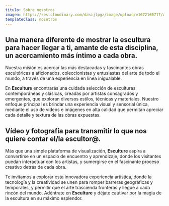 ```yaml
---
titulo: Sobre nosotros
imagen: https://res.cloudinary.com/dasijlpgz/image/upload/v1672160717/web/nosotros.jpg
templateClass: nosotros
---
```


## Una manera diferente de mostrar la **escultura** para hacer llegar a ti, amante de esta disciplina, un acercamiento más íntimo a cada obra.

Nuestra misión es acercar las más destacadas y fascinantes obras escultóricas a aficionados, coleccionistas y entusiastas del arte de todo el mundo, a través de una experiencia en línea inigualable.

En **Esculture** encontrarás una cuidada selección de esculturas contemporáneas y clásicas, creadas por artistas consagrados y emergentes, que exploran diversos estilos, técnicas y materiales. Nuestro enfoque principal es brindar una experiencia visual y sensorial única, mediante el uso de vídeos e imágenes en alta calidad que permitan apreciar cada detalle y textura de las obras expuestas.

## Vídeo y fotografía para transmitir lo que nos quiere contar el/la escultor@.

Más que una simple plataforma de visualización, **Esculture** aspira a convertirse en un espacio de encuentro y aprendizaje, donde los visitantes puedan interactuar con los artistas, y sumergirse en el fascinante proceso creativo detrás de cada obra.

Te invitamos a explorar esta innovadora experiencia artística, donde la tecnología y la creatividad se unen para romper barreras geográficas y temporales, y permitir que el arte trascienda fronteras y llegue a cada rincón del mundo. Adéntrate en **Esculture** y déjate cautivar por la magia de la escultura en su máximo esplendor.
